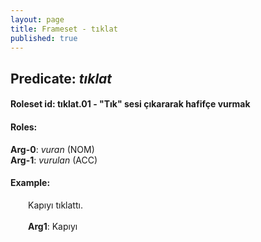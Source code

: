 ```yaml
---
layout: page
title: Frameset - tıklat
published: true
---
```

<h2>Predicate: <i>tıklat</i></h2>
<h4>Roleset id: tıklat.01 - "Tık" sesi çıkararak hafifçe vurmak<br>
<h4>Roles:</h4>
<b>Arg-0</b>: <i>vuran</i>  (NOM) <br>
<b>Arg-1</b>: <i>vurulan</i>  (ACC) <br>
<h4>Example:</h4>
&emsp;&emsp;Kapıyı tıklattı.<br><br>
&emsp;&emsp;<b>Arg1</b>:  Kapıyı<br>

